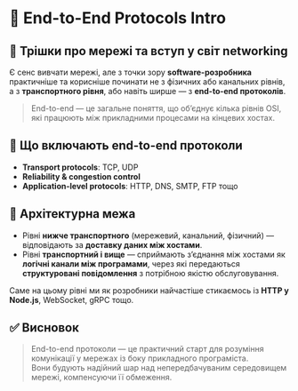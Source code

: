 # 🧠 End-to-End Protocols Intro


## 📘 Трішки про мережі та вступ у світ networking

Є сенс вивчати мережі, але з точки зору **software-розробника** практичніше та корисніше починати не з фізичних або канальних рівнів, а з **транспортного рівня**, або навіть ширше — з **end-to-end протоколів**.

> End-to-end — це загальне поняття, що об’єднує кілька рівнів OSI, які працюють між прикладними процесами на кінцевих хостах.

## 🔗 Що включають end-to-end протоколи

- **Transport protocols**: TCP, UDP
- **Reliability & congestion control**
- **Application-level protocols**: HTTP, DNS, SMTP, FTP тощо

## 🧱 Архітектурна межа

- Рівні **нижче транспортного** (мережевий, канальний, фізичний) — відповідають за **доставку даних між хостами**.
- Рівні **транспортний і вище** — сприймають з’єднання між хостами як **логічні канали між програмами**, через які передаються **структуровані повідомлення** з потрібною якістю обслуговування.

Саме на цьому рівні ми як розробники найчастіше стикаємось із **HTTP у Node.js**, WebSocket, gRPC тощо.

## ✅ Висновок

> End-to-end протоколи — це практичний старт для розуміння комунікації у мережах із боку прикладного програміста.  
> Вони будують надійний шар над непередбачуваним середовищем мережі, компенсуючи її обмеження.
